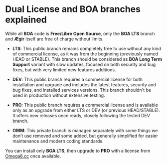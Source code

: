 # Dual License and BOA branches explained

While all **BOA** code is **Free/Libre Open Source**, only the **BOA LTS** branch and **Ægir** itself are free of charge without limits.

- **LTS**: This public branch remains completely free to use without any kind of commercial license, as it was from the beginning (previously named HEAD or STABLE). This branch should be considered as **BOA Long Term Support** variant with slow updates, focused on both security and bug fixes, but with very limited new features additions.

- **DEV**: This public branch requires a commercial license for both installation and upgrade and includes the latest features, security and bug fixes, and installed services versions. This branch shouldn't be used in production without extensive testing.

- **PRO**: This public branch requires a commercial license and is available only as an upgrade from either LTS or DEV (or previous HEAD/STABLE). It offers new releases once ready, closely following the tested DEV branch.

- **OMM**: This private branch is managed separately with some things we don’t use removed and some added, but generally simplified for easier maintenance and modern coding standards.

You can install only **BOA LTS**, then upgrade to **PRO** with a license from [Omega8.cc](https://omega8.cc/licenses) once available.



